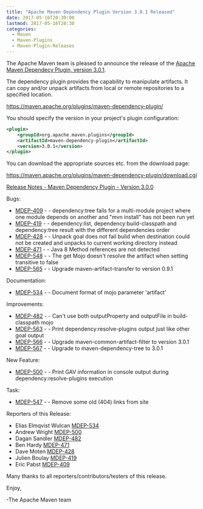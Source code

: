 ```yaml
---
title: "Apache Maven Dependency Plugin Version 3.0.1 Released"
date: 2017-05-16T20:30:00
lastmod: 2017-05-16T20:30
categories:
  - Maven
  - Maven-Plugins
  - Maven-Plugin-Releases
---
```

The Apache Maven team is pleased to announce the release of the 
[Apache Maven Dependecy Plugin, version 3.0.1](https://maven.apache.org/plugins/maven-dependency-plugin/).

The dependency plugin provides the capability to manipulate artifacts. It
can copy and/or unpack artifacts from local or remote repositories to a
specified location.

https://maven.apache.org/plugins/maven-dependency-plugin/

You should specify the version in your project's plugin configuration:

```xml
<plugin>
    <groupId>org.apache.maven.plugins</groupId>
    <artifactId>maven-dependency-plugin</artifactId>
    <version>3.0.1</version>
</plugin>
``` 

You can download the appropriate sources etc. from the download page:

https://maven.apache.org/plugins/maven-dependency-plugin/download.cgi


<!-- more -->

[Release Notes - Maven Dependency Plugin - Version 3.0.0](https://issues.apache.org/jira/secure/ReleaseNote.jspa?projectId=12317227&version=12338874)

Bugs:

 * [MDEP-409](https://issues.apache.org/jira/browse/MDEP-409) - - dependency:tree fails for a multi-module project where one module depends on another and "mvn install" has not been run yet
 * [MDEP-419](https://issues.apache.org/jira/browse/MDEP-419) - - dependency:list, dependency:build-classpath and dependency:tree result with the different dependencies order
 * [MDEP-428](https://issues.apache.org/jira/browse/MDEP-428) - - Unpack goal does not fail build when destination could not be created and unpacks to current working directory instead
 * [MDEP-471](https://issues.apache.org/jira/browse/MDEP-471) - - Java 8 Method references are not detected
 * [MDEP-548](https://issues.apache.org/jira/browse/MDEP-548) - - The get Mojo doesn't resolve the artifact when setting transitive to false
 * [MDEP-565](https://issues.apache.org/jira/browse/MDEP-565) - - Upgrade maven-artifact-transfer to version 0.9.1

Documentation:

 * [MDEP-534](https://issues.apache.org/jira/browse/MDEP-534) - - Document format of mojo parameter 'artifact'

Improvements:

 * [MDEP-482](https://issues.apache.org/jira/browse/MDEP-482) - - Can't use both outputProperty and outputFile in build-classpath mojo
 * [MDEP-563](https://issues.apache.org/jira/browse/MDEP-563) - - Print dependency:resolve-plugins output just like other goal output
 * [MDEP-566](https://issues.apache.org/jira/browse/MDEP-566) - - Upgrade maven-common-artifact-filter to version 3.0.1
 * [MDEP-567](https://issues.apache.org/jira/browse/MDEP-567) - - Upgrade to maven-dependency-tree to 3.0.1

New Feature:
 * [MDEP-500](https://issues.apache.org/jira/browse/MDEP-500) - - Print GAV information in console output during dependency:resolve-plugins execution

Task:

 * [MDEP-547](https://issues.apache.org/jira/browse/MDEP-547) - - Remove some old (404) links from site

Reporters of this Release:

 * Elias Elmqvist Wulcan [MDEP-534](https://issues.apache.org/jira/browse/MDEP-534)
 * Andrew Wright [MDEP-500](https://issues.apache.org/jira/browse/MDEP-500)
 * Dagan Sandler [MDEP-482](https://issues.apache.org/jira/browse/MDEP-482)
 * Ben Hardy [MDEP-471](https://issues.apache.org/jira/browse/MDEP-471)
 * Dave Moten [MDEP-428](https://issues.apache.org/jira/browse/MDEP-428)
 * Julien Boulay [MDEP-419](https://issues.apache.org/jira/browse/MDEP-419)
 * Eric Pabst [MDEP-409](https://issues.apache.org/jira/browse/MDEP-409)

Many thanks to all reporters/contributors/testers of this release.


Enjoy,

-The Apache Maven team
